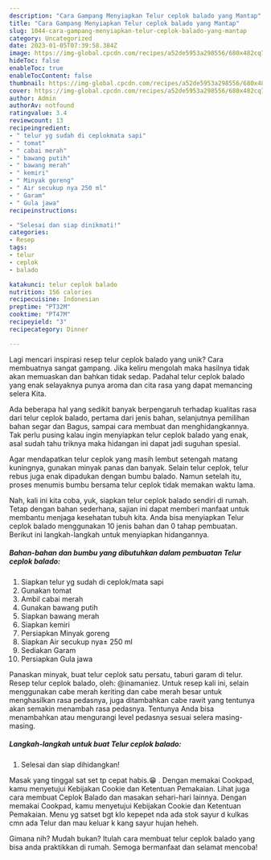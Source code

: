 ```yaml
---
description: "Cara Gampang Menyiapkan Telur ceplok balado yang Mantap"
title: "Cara Gampang Menyiapkan Telur ceplok balado yang Mantap"
slug: 1044-cara-gampang-menyiapkan-telur-ceplok-balado-yang-mantap
category: Uncategorized
date: 2023-01-05T07:39:58.384Z
image: https://img-global.cpcdn.com/recipes/a52de5953a298556/680x482cq70/telur-ceplok-balado-foto-resep-utama.jpg
hideToc: false
enableToc: true
enableTocContent: false
thumbnail: https://img-global.cpcdn.com/recipes/a52de5953a298556/680x482cq70/telur-ceplok-balado-foto-resep-utama.jpg
cover: https://img-global.cpcdn.com/recipes/a52de5953a298556/680x482cq70/telur-ceplok-balado-foto-resep-utama.jpg
author: Admin
authorAv: notfound
ratingvalue: 3.4
reviewcount: 13
recipeingredient:
- " telur yg sudah di ceplokmata sapi"
- " tomat"
- " cabai merah"
- " bawang putih"
- " bawang merah"
- " kemiri"
- " Minyak goreng"
- " Air secukup nya 250 ml"
- " Garam"
- " Gula jawa"
recipeinstructions:

- "Selesai dan siap dinikmati!"
categories:
- Resep
tags:
- telur
- ceplok
- balado

katakunci: telur ceplok balado 
nutrition: 156 calories
recipecuisine: Indonesian
preptime: "PT32M"
cooktime: "PT47M"
recipeyield: "3"
recipecategory: Dinner

---
```





Lagi mencari inspirasi resep telur ceplok balado yang unik? Cara membuatnya sangat gampang. Jika keliru mengolah maka hasilnya tidak akan memuaskan dan bahkan tidak sedap. Padahal telur ceplok balado yang enak selayaknya punya aroma dan cita rasa yang dapat memancing selera Kita.





Ada beberapa hal yang sedikit banyak berpengaruh terhadap kualitas rasa dari telur ceplok balado, pertama dari jenis bahan, selanjutnya pemilihan bahan segar dan Bagus, sampai cara membuat dan menghidangkannya. Tak perlu pusing kalau ingin menyiapkan telur ceplok balado yang enak,      asal sudah tahu triknya maka hidangan ini dapat jadi suguhan spesial.














Agar mendapatkan telur ceplok yang masih lembut setengah matang kuningnya, gunakan minyak panas dan banyak. Selain telur ceplok, telur rebus juga enak dipadukan dengan bumbu balado. Namun setelah itu, proses menumis bumbu bersama telur ceplok tidak memakan waktu lama.






Nah, kali ini kita coba, yuk, siapkan telur ceplok balado sendiri di rumah. Tetap dengan bahan sederhana, sajian ini dapat memberi manfaat untuk membantu menjaga kesehatan tubuh kita. Anda bisa menyiapkan Telur ceplok balado menggunakan 10 jenis bahan dan 0 tahap pembuatan. Berikut ini langkah-langkah untuk menyiapkan hidangannya.

<!--inarticleads1-->

##### Bahan-bahan dan bumbu yang dibutuhkan dalam pembuatan Telur ceplok balado:

1. Siapkan  telur yg sudah di ceplok/mata sapi
1. Gunakan  tomat
1. Ambil  cabai merah
1. Gunakan  bawang putih
1. Siapkan  bawang merah
1. Siapkan  kemiri
1. Persiapkan  Minyak goreng
1. Siapkan  Air secukup nya± 250 ml
1. Sediakan  Garam
1. Persiapkan  Gula jawa


Panaskan minyak, buat telur ceplok satu persatu, taburi garam di telur. Resep telur ceplok balado, oleh: @inamaniez. Untuk resep kali ini, selain menggunakan cabe merah keriting dan cabe merah besar untuk menghasilkan rasa pedasnya, juga ditambahkan cabe rawit yang tentunya akan semakin menambah rasa pedasnya. Tentunya Anda bisa menambahkan atau mengurangi level pedasnya sesuai selera masing-masing. 

<!--inarticleads2-->

##### Langkah-langkah untuk buat Telur ceplok balado:


1. Selesai dan siap dihidangkan!

Masak yang tinggal sat set tp cepat habis.😁 . Dengan memakai Cookpad, kamu menyetujui Kebijakan Cookie dan Ketentuan Pemakaian. Lihat juga cara membuat Ceplok Balado dan masakan sehari-hari lainnya. Dengan memakai Cookpad, kamu menyetujui Kebijakan Cookie dan Ketentuan Pemakaian. Menu yg satset bgt klo kepepet nda ada stok sayur d kulkas cmn ada Telur dan mau keluar k kang sayur hujan heheh. 

Gimana nih? Mudah bukan? Itulah cara membuat telur ceplok balado yang bisa anda praktikkan di rumah. Semoga bermanfaat dan selamat mencoba!
